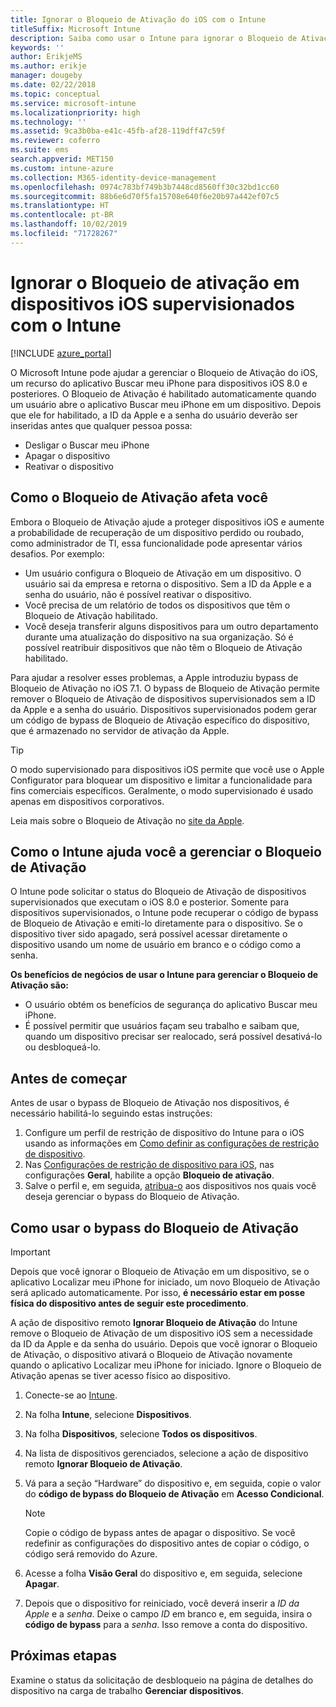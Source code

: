 ```yaml
---
title: Ignorar o Bloqueio de Ativação do iOS com o Intune
titleSuffix: Microsoft Intune
description: Saiba como usar o Intune para ignorar o Bloqueio de Ativação do iOS para acessar dispositivos bloqueados.
keywords: ''
author: ErikjeMS
ms.author: erikje
manager: dougeby
ms.date: 02/22/2018
ms.topic: conceptual
ms.service: microsoft-intune
ms.localizationpriority: high
ms.technology: ''
ms.assetid: 9ca3b0ba-e41c-45fb-af28-119dff47c59f
ms.reviewer: coferro
ms.suite: ems
search.appverid: MET150
ms.custom: intune-azure
ms.collection: M365-identity-device-management
ms.openlocfilehash: 0974c783bf749b3b7448cd8560ff30c32bd1cc60
ms.sourcegitcommit: 88b6e6d70f5fa15708e640f6e20b97a442ef07c5
ms.translationtype: HT
ms.contentlocale: pt-BR
ms.lasthandoff: 10/02/2019
ms.locfileid: "71728267"
---
```

# <a name="bypass-activation-lock-on-supervised-ios-devices-with-intune"></a>Ignorar o Bloqueio de ativação em dispositivos iOS supervisionados com o Intune


[!INCLUDE [azure_portal](../includes/azure_portal.md)]

O Microsoft Intune pode ajudar a gerenciar o Bloqueio de Ativação do iOS, um recurso do aplicativo Buscar meu iPhone para dispositivos iOS 8.0 e posteriores. O Bloqueio de Ativação é habilitado automaticamente quando um usuário abre o aplicativo Buscar meu iPhone em um dispositivo. Depois que ele for habilitado, a ID da Apple e a senha do usuário deverão ser inseridas antes que qualquer pessoa possa:

- Desligar o Buscar meu iPhone
- Apagar o dispositivo
- Reativar o dispositivo

## <a name="how-activation-lock-affects-you"></a>Como o Bloqueio de Ativação afeta você

Embora o Bloqueio de Ativação ajude a proteger dispositivos iOS e aumente a probabilidade de recuperação de um dispositivo perdido ou roubado, como administrador de TI, essa funcionalidade pode apresentar vários desafios. Por exemplo:

- Um usuário configura o Bloqueio de Ativação em um dispositivo. O usuário sai da empresa e retorna o dispositivo. Sem a ID da Apple e a senha do usuário, não é possível reativar o dispositivo.
- Você precisa de um relatório de todos os dispositivos que têm o Bloqueio de Ativação habilitado.
- Você deseja transferir alguns dispositivos para um outro departamento durante uma atualização do dispositivo na sua organização. Só é possível reatribuir dispositivos que não têm o Bloqueio de Ativação habilitado.

Para ajudar a resolver esses problemas, a Apple introduziu bypass de Bloqueio de Ativação no iOS 7.1. O bypass de Bloqueio de Ativação permite remover o Bloqueio de Ativação de dispositivos supervisionados sem a ID da Apple e a senha do usuário. Dispositivos supervisionados podem gerar um código de bypass de Bloqueio de Ativação específico do dispositivo, que é armazenado no servidor de ativação da Apple.

>[!TIP]
>O modo supervisionado para dispositivos iOS permite que você use o Apple Configurator para bloquear um dispositivo e limitar a funcionalidade para fins comerciais específicos. Geralmente, o modo supervisionado é usado apenas em dispositivos corporativos.

Leia mais sobre o Bloqueio de Ativação no [site da Apple](https://support.apple.com/HT201365).

## <a name="how-intune-helps-you-manage-activation-lock"></a>Como o Intune ajuda você a gerenciar o Bloqueio de Ativação
O Intune pode solicitar o status do Bloqueio de Ativação de dispositivos supervisionados que executam o iOS 8.0 e posterior. Somente para dispositivos supervisionados, o Intune pode recuperar o código de bypass de Bloqueio de Ativação e emiti-lo diretamente para o dispositivo. Se o dispositivo tiver sido apagado, será possível acessar diretamente o dispositivo usando um nome de usuário em branco e o código como a senha.

**Os benefícios de negócios de usar o Intune para gerenciar o Bloqueio de Ativação são:**

- O usuário obtém os benefícios de segurança do aplicativo Buscar meu iPhone.
- É possível permitir que usuários façam seu trabalho e saibam que, quando um dispositivo precisar ser realocado, será possível desativá-lo ou desbloqueá-lo.

## <a name="before-you-start"></a>Antes de começar
Antes de usar o bypass de Bloqueio de Ativação nos dispositivos, é necessário habilitá-lo seguindo estas instruções:

1. Configure um perfil de restrição de dispositivo do Intune para o iOS usando as informações em [Como definir as configurações de restrição de dispositivo](/intune-azure/configure-devices/how-to-configure-device-restrictions).
2. Nas [Configurações de restrição de dispositivo para iOS](../configuration/device-restrictions-ios.md), nas configurações **Geral**, habilite a opção **Bloqueio de ativação**.
3. Salve o perfil e, em seguida, [atribua-o](../configuration/device-profile-assign.md) aos dispositivos nos quais você deseja gerenciar o bypass do Bloqueio de Ativação.


## <a name="how-to-use-activation-lock-bypass"></a>Como usar o bypass do Bloqueio de Ativação

>[!IMPORTANT]
>Depois que você ignorar o Bloqueio de Ativação em um dispositivo, se o aplicativo Localizar meu iPhone for iniciado, um novo Bloqueio de Ativação será aplicado automaticamente. Por isso, **é necessário estar em posse física do dispositivo antes de seguir este procedimento**.

A ação de dispositivo remoto **Ignorar Bloqueio de Ativação** do Intune remove o Bloqueio de Ativação de um dispositivo iOS sem a necessidade da ID da Apple e da senha do usuário. Depois que você ignorar o Bloqueio de Ativação, o dispositivo ativará o Bloqueio de Ativação novamente quando o aplicativo Localizar meu iPhone for iniciado. Ignore o Bloqueio de Ativação apenas se tiver acesso físico ao dispositivo.

1. Conecte-se ao [Intune](https://go.microsoft.com/fwlink/?linkid=2090973).
3. Na folha **Intune**, selecione **Dispositivos**.
4. Na folha **Dispositivos**, selecione **Todos os dispositivos**.
5. Na lista de dispositivos gerenciados, selecione a ação de dispositivo remoto **Ignorar Bloqueio de Ativação**.
6. Vá para a seção “Hardware” do dispositivo e, em seguida, copie o valor do **código de bypass do Bloqueio de Ativação** em **Acesso Condicional**.

    >[!NOTE]
    >Copie o código de bypass antes de apagar o dispositivo. Se você redefinir as configurações do dispositivo antes de copiar o código, o código será removido do Azure.

7. Acesse a folha **Visão Geral** do dispositivo e, em seguida, selecione **Apagar**.
8. Depois que o dispositivo for reiniciado, você deverá inserir a *ID da Apple* e a *senha*. Deixe o campo *ID* em branco e, em seguida, insira o **código de bypass** para a *senha*. Isso remove a conta do dispositivo. 


## <a name="next-steps"></a>Próximas etapas

Examine o status da solicitação de desbloqueio na página de detalhes do dispositivo na carga de trabalho **Gerenciar dispositivos**.
